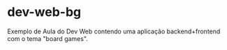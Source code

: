 # dev-web-bg
Exemplo de Aula do Dev Web contendo uma aplicação backend+frontend com o tema "board games".
